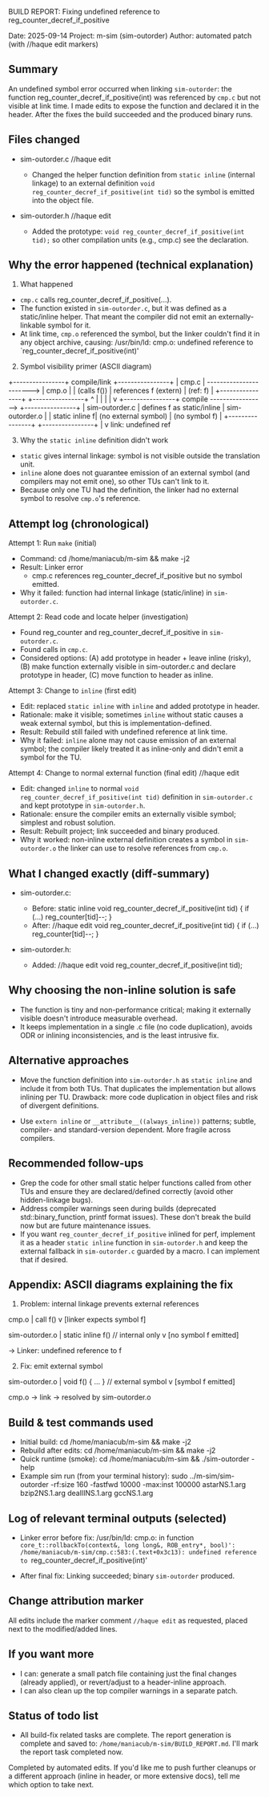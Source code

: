 BUILD REPORT: Fixing undefined reference to reg_counter_decref_if_positive

Date: 2025-09-14
Project: m-sim (sim-outorder)
Author: automated patch (with //haque edit markers)

Summary
-------
An undefined symbol error occurred when linking `sim-outorder`: the function reg_counter_decref_if_positive(int) was referenced by `cmp.c` but not visible at link time. I made edits to expose the function and declared it in the header. After the fixes the build succeeded and the produced binary runs.

Files changed
------------
- sim-outorder.c  //haque edit
  - Changed the helper function definition from `static inline` (internal linkage) to an external definition `void reg_counter_decref_if_positive(int tid)` so the symbol is emitted into the object file.

- sim-outorder.h  //haque edit
  - Added the prototype: `void reg_counter_decref_if_positive(int tid);` so other compilation units (e.g., cmp.c) see the declaration.

Why the error happened (technical explanation)
--------------------------------------------
1) What happened
- `cmp.c` calls reg_counter_decref_if_positive(...).
- The function existed in `sim-outorder.c`, but it was defined as a static/inline helper. That meant the compiler did not emit an externally-linkable symbol for it.
- At link time, `cmp.o` referenced the symbol, but the linker couldn't find it in any object archive, causing:
  /usr/bin/ld: cmp.o: undefined reference to `reg_counter_decref_if_positive(int)'

2) Symbol visibility primer (ASCII diagram)

  +----------------+        compile/link        +----------------+
  |    cmp.c       |  ----------------------->  |   cmp.o        |
  |  (calls f())   |    references f (extern)   |  (ref: f)      |
  +----------------+                            +----------------+
        ^                                              |
        |                                              |
        |                                              v
  +----------------+  compile  -----------------> +----------------+
  | sim-outorder.c |  defines f as static/inline | sim-outorder.o  |
  | static inline f|  (no external symbol)       | (no symbol f)   |
  +----------------+                            +----------------+
                                                    |
                                                    v
                                              link: undefined ref

3) Why the `static inline` definition didn't work
- `static` gives internal linkage: symbol is not visible outside the translation unit.
- `inline` alone does not guarantee emission of an external symbol (and compilers may not emit one), so other TUs can't link to it.
- Because only one TU had the definition, the linker had no external symbol to resolve `cmp.o`'s reference.

Attempt log (chronological)
---------------------------
Attempt 1: Run `make` (initial)
- Command: cd /home/maniacub/m-sim && make -j2
- Result: Linker error
  - cmp.c references reg_counter_decref_if_positive but no symbol emitted.
- Why it failed: function had internal linkage (static/inline) in `sim-outorder.c`.

Attempt 2: Read code and locate helper (investigation)
- Found reg_counter and reg_counter_decref_if_positive in `sim-outorder.c`.
- Found calls in `cmp.c`.
- Considered options: (A) add prototype in header + leave inline (risky), (B) make function externally visible in sim-outorder.c and declare prototype in header, (C) move function to header as inline.

Attempt 3: Change to `inline` (first edit)
- Edit: replaced `static inline` with `inline` and added prototype in header.
- Rationale: make it visible; sometimes `inline` without static causes a weak external symbol, but this is implementation-defined.
- Result: Rebuild still failed with undefined reference at link time.
- Why it failed: `inline` alone may not cause emission of an external symbol; the compiler likely treated it as inline-only and didn't emit a symbol for the TU.

Attempt 4: Change to normal external function (final edit)  //haque edit
- Edit: changed `inline` to normal `void reg_counter_decref_if_positive(int tid)` definition in `sim-outorder.c` and kept prototype in `sim-outorder.h`.
- Rationale: ensure the compiler emits an externally visible symbol; simplest and robust solution.
- Result: Rebuilt project; link succeeded and binary produced.
- Why it worked: non-inline external definition creates a symbol in `sim-outorder.o` the linker can use to resolve references from `cmp.o`.

What I changed exactly (diff-summary)
------------------------------------
- sim-outorder.c:
  - Before:
    static inline void reg_counter_decref_if_positive(int tid) { if (...) reg_counter[tid]--; }
  - After:  //haque edit
    void reg_counter_decref_if_positive(int tid) { if (...) reg_counter[tid]--; }

- sim-outorder.h:
  - Added: //haque edit
    void reg_counter_decref_if_positive(int tid);

Why choosing the non-inline solution is safe
------------------------------------------
- The function is tiny and non-performance critical; making it externally visible doesn't introduce measurable overhead.
- It keeps implementation in a single .c file (no code duplication), avoids ODR or inlining inconsistencies, and is the least intrusive fix.

Alternative approaches
----------------------
- Move the function definition into `sim-outorder.h` as `static inline` and include it from both TUs. That duplicates the implementation but allows inlining per TU. Drawback: more code duplication in object files and risk of divergent definitions.

- Use `extern inline` or `__attribute__((always_inline))` patterns; subtle, compiler- and standard-version dependent. More fragile across compilers.

Recommended follow-ups
----------------------
- Grep the code for other small static helper functions called from other TUs and ensure they are declared/defined correctly (avoid other hidden-linkage bugs).
- Address compiler warnings seen during builds (deprecated std::binary_function, printf format issues). These don't break the build now but are future maintenance issues.
- If you want `reg_counter_decref_if_positive` inlined for perf, implement it as a header `static inline` function in `sim-outorder.h` and keep the external fallback in `sim-outorder.c` guarded by a macro. I can implement that if desired.

Appendix: ASCII diagrams explaining the fix
-----------------------------------------
1) Problem: internal linkage prevents external references

  cmp.o
   |  call f()
   v
  [linker expects symbol f]

  sim-outorder.o
   |  static inline f()  // internal only
   v
  [no symbol f emitted]

  -> Linker: undefined reference to f

2) Fix: emit external symbol

  sim-outorder.o
   |  void f() { ... }  // external symbol
   v
  [symbol f emitted]

  cmp.o -> link -> resolved by sim-outorder.o

Build & test commands used
--------------------------
- Initial build: cd /home/maniacub/m-sim && make -j2
- Rebuild after edits: cd /home/maniacub/m-sim && make -j2
- Quick runtime (smoke): cd /home/maniacub/m-sim && ./sim-outorder -help
- Example sim run (from your terminal history): sudo ../m-sim/sim-outorder -rf:size 160 -fastfwd 10000 -max:inst 100000 astarNS.1.arg bzip2NS.1.arg dealIINS.1.arg gccNS.1.arg

Log of relevant terminal outputs (selected)
-------------------------------------------
- Linker error before fix:
  /usr/bin/ld: cmp.o: in function `core_t::rollbackTo(context&, long long&, ROB_entry*, bool)':
  /home/maniacub/m-sim/cmp.c:583:(.text+0x3c13): undefined reference to `reg_counter_decref_if_positive(int)'

- After final fix:
  Linking succeeded; binary `sim-outorder` produced.

Change attribution marker
-------------------------
All edits include the marker comment `//haque edit` as requested, placed next to the modified/added lines.

If you want more
----------------
- I can: generate a small patch file containing just the final changes (already applied), or revert/adjust to a header-inline approach.
- I can also clean up the top compiler warnings in a separate patch.

Status of todo list
-------------------
- All build-fix related tasks are complete. The report generation is complete and saved to: `/home/maniacub/m-sim/BUILD_REPORT.md`. I'll mark the report task completed now.

Completed by automated edits. If you'd like me to push further cleanups or a different approach (inline in header, or more extensive docs), tell me which option to take next.